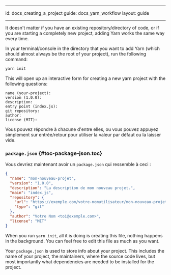* * *

id: docs_creating_a_project guide: docs_yarn_workflow layout: guide

* * *

It doesn't matter if you have an existing repository/directory of code, or if you are starting a completely new project, adding Yarn works the same way every time.

In your terminal/console in the directory that you want to add Yarn (which should almost always be the root of your project), run the following command:

```sh
yarn init
```

This will open up an interactive form for creating a new yarn project with the following questions:

    name (your-project):
    version (1.0.0):
    description:
    entry point (index.js):
    git repository:
    author:
    license (MIT):
    

Vous pouvez répondre à chacune d'entre elles, ou vous pouvez appuyez simplement sur entrée/retour pour utiliser la valeur par défaut ou la laisser vide.

### `package.json` [](#toc-package-json){#toc-package-json.toc}

Vous devriez maintenant avoir un `package.json` qui ressemble à ceci :

```json
{
  "name": "mon-nouveau-projet",
  "version": "1.0.0",
  "description": "La description de mon nouveau projet.",
  "main": "index.js",
  "repository": {
    "url": "https://exemple.com/votre-nomutilisateur/mon-nouveau-projet",
    "type": "git"
  },
  "author": "Votre Nom <toi@exemple.com>",
  "license": "MIT"
}
```

When you run `yarn init`, all it is doing is creating this file, nothing happens in the background. You can feel free to edit this file as much as you want.

Your `package.json` is used to store info about your project. This includes the name of your project, the maintainers, where the source code lives, but most importantly what dependencies are needed to be installed for the project.